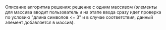 Описание алгоритма решения:
решение с одним массивом (элементы для массива вводит пользователь и
на этапе ввода сразу идет проверка по условию "длина символов <= 3" и
в случае соответствия, данный элемент добавляется в массив).
